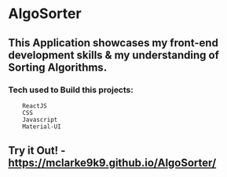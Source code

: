 # AlgoSorter

## This Application showcases my front-end development skills & my understanding of Sorting Algorithms.

### Tech used to Build this projects:

        ReactJS
        CSS
        Javascript
        Material-UI

## Try it Out! - https://mclarke9k9.github.io/AlgoSorter/